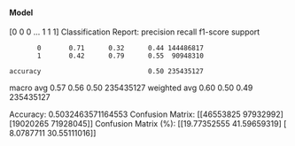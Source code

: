#### Model
[0 0 0 ... 1 1 1]
Classification Report:
              precision    recall  f1-score   support

           0       0.71      0.32      0.44 144486817
           1       0.42      0.79      0.55  90948310

    accuracy                           0.50 235435127
   macro avg       0.57      0.56      0.50 235435127
weighted avg       0.60      0.50      0.49 235435127

Accuracy: 0.5032463571164553
Confusion Matrix:
[[46553825 97932992]
 [19020265 71928045]]
Confusion Matrix (%):
[[19.77352555 41.59659319]
 [ 8.0787711  30.55111016]]
